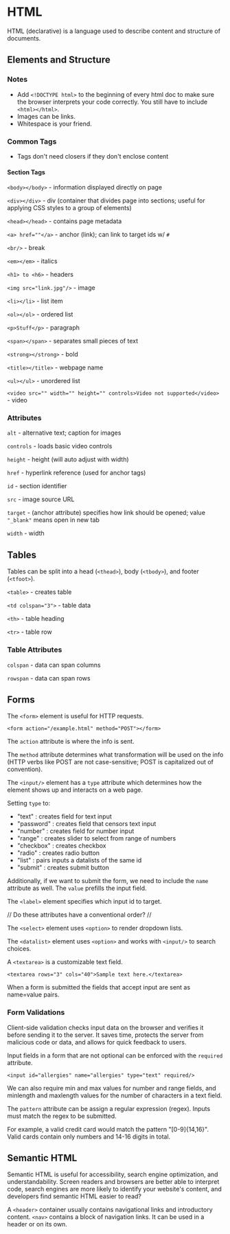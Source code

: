 # HTML

HTML (declarative) is a language used to describe content and structure of documents.

## Elements and Structure

### Notes

- Add `<!DOCTYPE html>` to the beginning of every html doc to make sure the browser interprets your code correctly. You still have to include `<html></html>`.
- Images can be links.
- Whitespace is your friend.

### Common Tags

- Tags don't need closers if they don't enclose content

#### Section Tags

`<body></body>` - information displayed directly on page

`<div></div>` - div (container that divides page into sections; useful for applying CSS styles to a group of elements)

`<head></head>` - contains page metadata

`<a> href=""</a>` - anchor (link); can link to target ids w/ `#`

`<br/>` - break

`<em></em>` - italics

`<h1> to <h6>` - headers

`<img src="link.jpg"/>` - image

`<li></li>` - list item

`<ol></ol>` - ordered list

`<p>Stuff</p>` - paragraph

`<span></span>` - separates small pieces of text

`<strong></strong>` - bold

`<title></title>` - webpage name

`<ul></ul>` - unordered list

`<video src="" width="" height="" controls>Video not supported</video>` - video

### Attributes

`alt` - alternative text; caption for images

`controls` - loads basic video controls

`height` - height (will auto adjust with width)

`href` - hyperlink reference (used for anchor tags)

`id` - section identifier

`src` - image source URL

`target` - (anchor attribute) specifies how link should be opened; value `"_blank"` means open in new tab

`width` - width

## Tables

Tables can be split into a head (`<thead>`), body (`<tbody>`), and footer (`<tfoot>`).

`<table>` - creates table

`<td colspan="3">` - table data

`<th>` - table heading

`<tr>` - table row

### Table Attributes

`colspan` - data can span columns

`rowspan` - data can span rows

## Forms

The `<form>` element is useful for HTTP requests.

`<form action="/example.html" method="POST"></form>`

The `action` attribute is where the info is sent.

The `method` attribute determines what transformation will be used on the info (HTTP verbs like POST are not case-sensitive; POST is capitalized out of convention).

The `<input/>` element has a `type` attribute which determines how the element shows up and interacts on a web page.

Setting `type` to:

- "text" : creates field for text input
- "password" : creates field that censors text input
- "number" : creates field for number input
- "range" : creates slider to select from range of numbers
- "checkbox" : creates checkbox
- "radio" : creates radio button
- "list" : pairs inputs a datalists of the same id
- "submit" : creates submit button

Additionally, if we want to submit the form, we need to include the `name` attribute as well. The `value` prefills the input field.

The `<label>` element specifies which input id to target.

// Do these attributes have a conventional order? //

The `<select>` element uses `<option>` to render dropdown lists.

The `<datalist>` element uses `<option>` and works with `<input/>` to search choices.

A `<textarea>` is a customizable text field.

`<textarea rows="3" cols="40">Sample text here.</textarea>`

When a form is submitted the fields that accept input are sent as name=value pairs.

### Form Validations

Client-side validation checks input data on the browser and verifies it before sending it to the server. It saves time, protects the server from malicious code or data, and allows for quick feedback to users.

Input fields in a form that are not optional can be enforced with the `required` attribute.

`<input id="allergies" name="allergies" type="text" required/>`

We can also require min and max values for number and range fields, and minlength and maxlength values for the number of characters in a text field.

The `pattern` attribute can be assign a regular expression (regex). Inputs must match the regex to be submitted.

For example, a valid credit card would match the pattern "[0-9]{14,16}". Valid cards contain only numbers and 14-16 digits in total.

## Semantic HTML

Semantic HTML is useful for accessibility, search engine optimization, and understandability. Screen readers and browsers are better able to interpret code, search engines are more likely to identify your website's content, and developers find semantic HTML easier to read?

A `<header>` container usually contains navigational links and introductory content. `<nav>` contains a block of navigation links. It can be used in a header or on its own.
